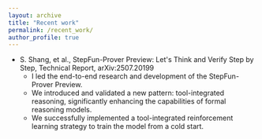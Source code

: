 ```yaml
---
layout: archive
title: "Recent work"
permalink: /recent_work/
author_profile: true
---
```


  * S. Shang, et al., StepFun-Prover Preview: Let's Think and Verify Step by Step, Technical Report, arXiv:2507.20199 
      * I led the end-to-end research and development of the StepFun-Prover Preview.
      * We introduced and validated a new pattern: tool-integrated reasoning, significantly enhancing the capabilities of formal reasoning models.
      * We successfully implemented a tool-integrated reinforcement learning strategy to train the model from a cold start.
